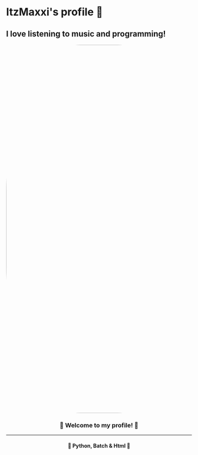 # ItzMaxxi's profile 💮
## I love listening to music and programming!


<div align="middle" alt="card">
  <img style="border-radius: 40%;" src="https://cdn.discordapp.com/attachments/916868561111253054/917042831351246918/Morteratsch_glacier_1.png" alt="logo" width="1000px"> 
  <h3> 🍥 Welcome to my profile! 🍥 </h3>
  <hr>
  <h4> 🔮 Python, Batch & Html 🔮</h4>
</div>
